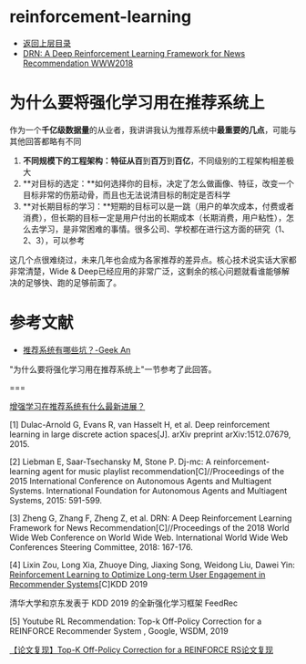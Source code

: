 # reinforcement-learning

* [返回上层目录](../advanced-knowledge.md)
* [DRN: A Deep Reinforcement Learning Framework for News Recommendation WWW2018](drn/DRN-A-Deep-Reinforcement-Learning-Framework-for-News-Recommendation.md)



# 为什么要将强化学习用在推荐系统上

作为一个**千亿级数据量**的从业者，我讲讲我认为推荐系统中**最重要的几点**，可能与其他回答都略有不同

1. **不同规模下的工程架构：**特征从**百**到**百万**到**百亿**，不同级别的工程架构相差极大
2. **对目标的选定：**如何选择你的目标，决定了怎么做画像、特征，改变一个目标非常的伤筋动骨，而且也无法说清目标的制定是否科学
3. **对长期目标的学习：**短期的目标可以是一跳（用户的单次成本，付费或者消费），但长期的目标一定是用户付出的长期成本（长期消费，用户粘性），怎么去学习，是非常困难的事情。很多公司、学校都在进行这方面的研究（1、2、3），可以参考

这几个点很难绕过，未来几年也会成为各家推荐的差异点。核心技术说实话大家都非常清楚，Wide & Deep已经应用的非常广泛，这剩余的核心问题就看谁能够解决的足够快、跑的足够前面了。



# 参考文献

* [推荐系统有哪些坑？-Geek An](https://www.zhihu.com/question/28247353/answer/399162539)

"为什么要将强化学习用在推荐系统上"一节参考了此回答。

===

[增强学习在推荐系统有什么最新进展？](https://www.zhihu.com/question/57388498/answer/570874226)



[1] Dulac-Arnold G, Evans R, van Hasselt H, et al. Deep reinforcement learning in large discrete action spaces[J]. arXiv preprint arXiv:1512.07679, 2015.

[2] Liebman E, Saar-Tsechansky M, Stone P. Dj-mc: A reinforcement-learning agent for music playlist recommendation[C]//Proceedings of the 2015 International Conference on Autonomous Agents and Multiagent Systems. International Foundation for Autonomous Agents and Multiagent Systems, 2015: 591-599.

[3] Zheng G, Zhang F, Zheng Z, et al. DRN: A Deep Reinforcement Learning Framework for News Recommendation[C]//Proceedings of the 2018 World Wide Web Conference on World Wide Web. International World Wide Web Conferences Steering Committee, 2018: 167-176.

[4] Lixin Zou, Long Xia, Zhuoye Ding, Jiaxing Song, Weidong Liu, Dawei Yin: [Reinforcement Learning to Optimize Long-term User Engagement in Recommender Systems](http://export.arxiv.org/abs/1902.05570)[C]KDD 2019

清华大学和京东发表于 KDD 2019 的全新强化学习框架 FeedRec

[5] Youtube RL Recommendation: Top-k Off-Policy Correction for a REINFORCE Recommender System , Google, WSDM, 2019



[【论文复现】Top-K Off-Policy Correction for a REINFORCE RS论文复现](https://mp.weixin.qq.com/s?__biz=MzU0MTgxNDkxOA%3D%3D&chksm=fb256899cc52e18fb17d9adb2898d58360dce1e99b5e9b809bd2ca417d7277948e24a8f8ef52&idx=1&mid=2247487856&scene=21&sn=9ece274646716907367ad1f746c993a4#wechat_redirect)









